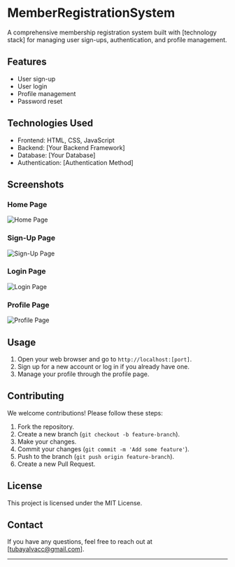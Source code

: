 # MemberRegistrationSystem
A comprehensive membership registration system built with [technology stack] for managing user sign-ups, authentication, and profile management.


## Features

- User sign-up
- User login
- Profile management
- Password reset

## Technologies Used

- Frontend: HTML, CSS, JavaScript
- Backend: [Your Backend Framework]
- Database: [Your Database]
- Authentication: [Authentication Method]

## Screenshots

### Home Page
![Home Page](images/home_page.png)

### Sign-Up Page
![Sign-Up Page](images/sign_up_page.png)

### Login Page
![Login Page](images/login_page.png)

### Profile Page
![Profile Page](images/profile_page.png)


## Usage

1. Open your web browser and go to `http://localhost:[port]`.
2. Sign up for a new account or log in if you already have one.
3. Manage your profile through the profile page.

## Contributing

We welcome contributions! Please follow these steps:

1. Fork the repository.
2. Create a new branch (`git checkout -b feature-branch`).
3. Make your changes.
4. Commit your changes (`git commit -m 'Add some feature'`).
5. Push to the branch (`git push origin feature-branch`).
6. Create a new Pull Request.

## License

This project is licensed under the MIT License.

## Contact

If you have any questions, feel free to reach out at [tubayalvacc@gmail.com].

---

